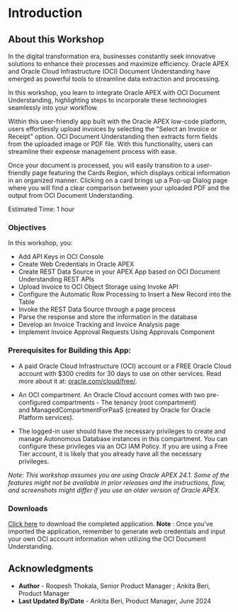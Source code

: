 # Introduction

## About this Workshop

In the digital transformation era, businesses constantly seek innovative solutions to enhance their processes and maximize efficiency. Oracle APEX and Oracle Cloud Infrastructure (OCI) Document Understanding have emerged as powerful tools to streamline data extraction and processing.

In this workshop, you learn to integrate Oracle APEX with OCI Document Understanding, highlighting  steps to incorporate these technologies seamlessly into your workflow.

Within this user-friendly app built with the Oracle APEX low-code platform, users effortlessly upload invoices by selecting the "Select an Invoice or Receipt" option. OCI Document Understanding then extracts form fields from the uploaded image or PDF file. With this functionality, users can streamline their expense management process with ease.

Once your document is processed, you will easily transition to a user-friendly page featuring the Cards Region, which displays critical information in an organized manner. Clicking on a card brings up a Pop-up Dialog page where you will find a clear comparison between your uploaded PDF and the output from OCI Document Understanding.

Estimated Time: 1 hour

### Objectives

In this workshop, you:

- Add API Keys in OCI Console
- Create Web Credentials in Oracle APEX
- Create REST Data Source in your APEX App based on OCI Document Understanding REST APIs
- Upload Invoice to OCI Object Storage using Invoke API
- Configure the Automatic Row Processing to Insert a New Record into the Table
- Invoke the REST Data Source through a page process
- Parse the response and store the information in the database
- Develop an Invoice Tracking and Invoice Analysis page
- Implement Invoice Approval Requests Using Approvals Component

<!---
- Enhance Social Media App with AI-Powered Search.
- Integrate APEX with OCI using API keys.
- Seamlessly link APEX with OCI Vision Service through REST Data Sources.
--->

### Prerequisites for Building this App:

- A paid Oracle Cloud Infrastructure (OCI) account or a FREE Oracle Cloud account with $300 credits for 30 days to use on other services. Read more about it at: [oracle.com/cloud/free/](https://www.oracle.com/cloud/free/).

- An OCI compartment. An Oracle Cloud account comes with two pre-configured compartments - The tenancy (root compartment) and ManagedCompartmentForPaaS (created by Oracle for Oracle Platform services).

- The logged-in user should have the necessary privileges to create and manage Autonomous Database instances in this compartment. You can configure these privileges via an OCI IAM Policy. If you are using a Free Tier account, it is likely that you already have all the necessary privileges.


*Note: This workshop assumes you are using Oracle APEX 24.1. Some of the features might not be available in prior releases and the instructions, flow, and screenshots might differ if you use an older version of Oracle APEX.*

### Downloads

[Click here](https://c4u04.objectstorage.us-ashburn-1.oci.customer-oci.com/p/EcTjWk2IuZPZeNnD_fYMcgUhdNDIDA6rt9gaFj_WZMiL7VvxPBNMY60837hu5hga/n/c4u04/b/livelabsfiles/o/oic-library%2Foci-doc-understanding.sql) to download the completed application. **Note** : Once you've imported the application, remember to generate web credentials and input your own OCI account information when utilizing the OCI Document Understanding.

## Acknowledgments

- **Author** - Roopesh Thokala, Senior Product Manager ; Ankita Beri, Product Manager
- **Last Updated By/Date** - Ankita Beri, Product Manager, June 2024
